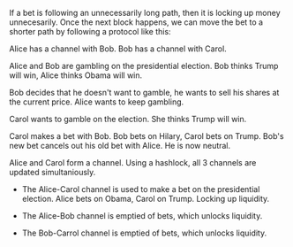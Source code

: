 If a bet is following an unnecessarily long path, then it is locking up money unnecesarily. Once the next block happens, we can move the bet to a shorter path by following a protocol like this:

Alice has a channel with Bob. Bob has a channel with Carol.

Alice and Bob are gambling on the presidential election. Bob thinks Trump will win, Alice thinks Obama will win.

Bob decides that he doesn't want to gamble, he wants to sell his shares at the current price. Alice wants to keep gambling.

Carol wants to gamble on the election. She thinks Trump will win.

Carol makes a bet with Bob. Bob bets on Hilary, Carol bets on Trump.
Bob's new bet cancels out his old bet with Alice. He is now neutral.

Alice and Carol form a channel. Using a hashlock, all 3 channels are updated simultaniously.

* The Alice-Carol channel is used to make a bet on the presidential election. Alice bets on Obama, Carol on Trump. Locking up liquidity.

* The Alice-Bob channel is emptied of bets, which unlocks liquidity.

* The Bob-Carrol channel is emptied of bets, which unlocks liquidity.